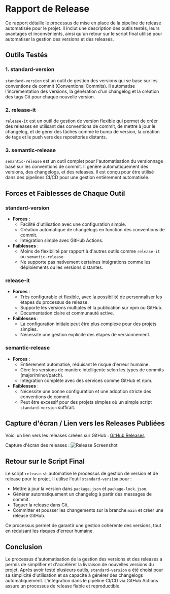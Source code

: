 # Rapport de Release

Ce rapport détaille le processus de mise en place de la pipeline de release automatisée pour le projet. Il inclut une description des outils testés, leurs avantages et inconvénients, ainsi qu'un retour sur le script final utilisé pour automatiser la gestion des versions et des releases.

## Outils Testés

### 1. **standard-version**
`standard-version` est un outil de gestion des versions qui se base sur les conventions de commit (Conventional Commits). Il automatise l'incrémentation des versions, la génération d'un changelog et la création des tags Git pour chaque nouvelle version.

### 2. **release-it**
`release-it` est un outil de gestion de version flexible qui permet de créer des releases en utilisant des conventions de commit, de mettre à jour le changelog, et de gérer des tâches comme le bump de version, la création de tags et le push vers des repositories distants.

### 3. **semantic-release**
`semantic-release` est un outil complet pour l'automatisation du versionnage basé sur les conventions de commit. Il génère automatiquement des versions, des changelogs, et des releases. Il est conçu pour être utilisé dans des pipelines CI/CD pour une gestion entièrement automatisée.

## Forces et Faiblesses de Chaque Outil

### **standard-version**
- **Forces** :
  - Facilité d'utilisation avec une configuration simple.
  - Création automatique de changelogs en fonction des conventions de commit.
  - Intégration simple avec GitHub Actions.
- **Faiblesses** :
  - Moins de flexibilité par rapport à d'autres outils comme `release-it` ou `semantic-release`.
  - Ne supporte pas nativement certaines intégrations comme les déploiements ou les versions distantes.

### **release-it**
- **Forces** :
  - Très configurable et flexible, avec la possibilité de personnaliser les étapes du processus de release.
  - Supporte les versions multiples et la publication sur npm ou GitHub.
  - Documentation claire et communauté active.
- **Faiblesses** :
  - La configuration initiale peut être plus complexe pour des projets simples.
  - Nécessite une gestion explicite des étapes de versionnement.

### **semantic-release**
- **Forces** :
  - Entièrement automatisé, réduisant le risque d'erreur humaine.
  - Gère les versions de manière intelligente selon les types de commits (major/minor/patch).
  - Intégration complète avec des services comme GitHub et npm.
- **Faiblesses** :
  - Nécessite une bonne configuration et une adoption stricte des conventions de commit.
  - Peut être excessif pour des projets simples où un simple script `standard-version` suffirait.

## Capture d'écran / Lien vers les Releases Publiées

Voici un lien vers les releases créées sur GitHub : [GitHub Releases](https://github.com/HichOps/release-pipeline-demo/releases)

Capture d'écran des releases : ![Release Screenshot](URL_de_la_capture_d'écran)

## Retour sur le Script Final

Le script `release.sh` automatise le processus de gestion de version et de release pour le projet. Il utilise l'outil `standard-version` pour :
- Mettre à jour la version dans `package.json` et `package-lock.json`.
- Générer automatiquement un changelog à partir des messages de commit.
- Taguer la release dans Git.
- Committer et pousser les changements sur la branche `main` et créer une release GitHub.

Ce processus permet de garantir une gestion cohérente des versions, tout en réduisant les risques d'erreur humaine.

## Conclusion

Le processus d'automatisation de la gestion des versions et des releases a permis de simplifier et d'accélérer la livraison de nouvelles versions du projet. Après avoir testé plusieurs outils, `standard-version` a été choisi pour sa simplicité d'utilisation et sa capacité à générer des changelogs automatiquement. L'intégration dans le pipeline CI/CD via GitHub Actions assure un processus de release fiable et reproductible.
